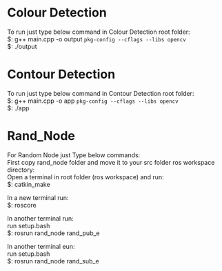# Colour Detection
To run just type below command in Colour Detection root folder:\
 $: g++ main.cpp -o output `pkg-config --cflags --libs opencv`\
 $: ./output
 
 
 # Contour Detection
To run just type below command in Contour Detection root folder:\
 $: g++ main.cpp -o app `pkg-config --cflags --libs opencv`\
 $: ./app
 
 
 
 # Rand_Node
 For Random Node just Type below commands:\
 First copy rand_node folder and move it to your src folder ros workspace directory:\
 Open a terminal in root folder (ros workspace) and run:\
 $: catkin_make
 
 In a new terminal run:\
 $: roscore
 
 In another terminal run:\
 run setup.bash\
 $: rosrun rand_node rand_pub_e
 
 In another terminal eun:\
 run setup.bash\
 $: rosrun rand_node rand_sub_e
 
 
